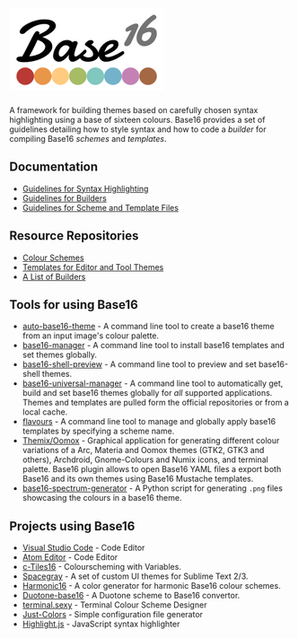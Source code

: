 # ![Base16](logo.png)

A framework for building themes based on carefully chosen syntax highlighting using a base of sixteen colours. Base16 provides a set of guidelines detailing how to style syntax and how to code a _builder_ for compiling Base16 _schemes_ and _templates_.

## Documentation
* [Guidelines for Syntax Highlighting](https://github.com/chriskempson/base16/blob/main/styling.md)
* [Guidelines for Builders](https://github.com/chriskempson/base16/blob/main/builder.md)
* [Guidelines for Scheme and Template Files](https://github.com/chriskempson/base16/blob/main/file.md)

## Resource Repositories
* [Colour Schemes](https://github.com/chriskempson/base16-schemes-source)
* [Templates for Editor and Tool Themes](https://github.com/chriskempson/base16-templates-source)
* [A List of Builders](https://github.com/chriskempson/base16-builders)

## Tools for using Base16
* [auto-base16-theme](https://github.com/makuto/auto-base16-theme) - A command line tool to create a base16 theme from an input image's colour palette.
* [base16-manager](https://github.com/AuditeMarlow/base16-manager) - A command line tool to install base16 templates and set themes globally.
* [base16-shell-preview](https://github.com/nvllsvm/base16-shell-preview) - A command line tool to preview and set base16-shell themes.
* [base16-universal-manager](https://github.com/binaryplease/base16-universal-manager) - A command line tool to automatically get, build and set base16 themes globally for *all* supported applications. Themes and templates are pulled form the official repositories or from a local cache.
* [flavours](https://github.com/misterio77/flavours) - A command line tool to manage and globally apply base16 templates by specifying a scheme name.
* [Themix/Oomox](https://github.com/themix-project/oomox/) - Graphical application for generating different colour variations of a Arc, Materia and Oomox themes (GTK2, GTK3 and others), Archdroid, Gnome-Colours and Numix icons, and terminal palette. Base16 plugin allows to open Base16 YAML files a export both Base16 and its own themes using Base16 Mustache templates.
* [base16-spectrum-generator](https://github.com/alexmirrington/base16-spectrum-generator) - A Python script for generating `.png` files showcasing the colours in a base16 theme.

## Projects using Base16
* [Visual Studio Code](https://code.visualstudio.com/) - Code Editor
* [Atom Editor](https://atom.io/) - Code Editor
* [c-Tiles16](https://github.com/atelierbram/c-tiles16) - Colourscheming with Variables.
* [Spacegray](https://github.com/kkga/spacegray) - A set of custom UI themes for Sublime Text 2/3.
* [Harmonic16](http://janniks.github.io/harmonic16) - A color generator for harmonic Base16 colour schemes.
* [Duotone-base16](https://github.com/davidosomething/duotone-base16/) - A Duotone scheme to Base16 convertor.
* [terminal.sexy](https://terminal.sexy/) - Terminal Colour Scheme Designer
* [Just-Colors](https://github.com/andreyvpng/just-colors) - Simple configuration file generator
* [Highlight.js](https://highlightjs.org) - JavaScript syntax highlighter
